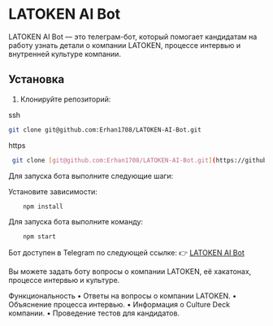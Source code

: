 # LATOKEN AI Bot

LATOKEN AI Bot — это телеграм-бот, который помогает кандидатам на работу узнать детали о компании LATOKEN, процессе интервью и внутренней культуре компании.

## Установка

1. Клонируйте репозиторий:

ssh
   ```bash
   git clone git@github.com:Erhan1708/LATOKEN-AI-Bot.git 
``` 

https
   ```bash
    git clone [git@github.com:Erhan1708/LATOKEN-AI-Bot.git](https://github.com/Erhan1708/LATOKEN-AI-Bot.git)
```
Для запуска бота выполните следующие шаги:

Установите зависимости:
```bash
    npm install
```

Для запуска бота выполните команду:
```bash
    npm start
```

Бот доступен в Telegram по следующей ссылке:
👉 [LATOKEN AI Bot](https://t.me/latoken_ai25_bot)


Вы можете задать боту вопросы о компании LATOKEN, её хакатонах, процессе интервью и культуре.

Функциональность
	•	Ответы на вопросы о компании LATOKEN.
	•	Объяснение процесса интервью.
	•	Информация о Culture Deck компании.
	•	Проведение тестов для кандидатов.
